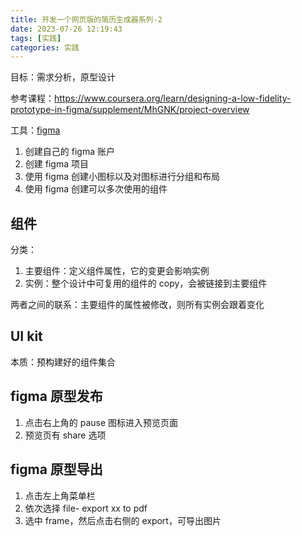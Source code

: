 ```yaml
---
title: 开发一个网页版的简历生成器系列-2
date: 2023-07-26 12:19:43
tags: [实践]
categories: 实践
---
```


目标：需求分析，原型设计

参考课程：https://www.coursera.org/learn/designing-a-low-fidelity-prototype-in-figma/supplement/MhGNK/project-overview

工具：[figma](https://www.figma.com/)

1. 创建自己的 figma 账户
2. 创建 figma 项目
3. 使用 figma 创建小图标以及对图标进行分组和布局
4. 使用 figma 创建可以多次使用的组件

## 组件

分类：

1. 主要组件：定义组件属性，它的变更会影响实例
2. 实例：整个设计中可复用的组件的 copy，会被链接到主要组件

两者之间的联系：主要组件的属性被修改，则所有实例会跟着变化

## UI kit

本质：预构建好的组件集合

## figma 原型发布

1. 点击右上角的 pause 图标进入预览页面
2. 预览页有 share 选项

## figma 原型导出

1. 点击左上角菜单栏
2. 依次选择 file- export xx to pdf
3. 选中 frame，然后点击右侧的 export，可导出图片
